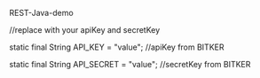 REST-Java-demo


//replace with your apiKey and secretKey

static final String API_KEY = "value";  //apiKey from BITKER
  
static final String API_SECRET = "value";  //secretKey from BITKER

